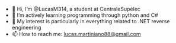 - 👋 Hi, I’m @LucasM314, a student at CentraleSupélec
- 👀 I’m actively learning programming through python and C#
- 🌱 My interest is particularly in everything related to .NET reverse engineering
- 📫 How to reach me: lucas.martiniano88@gmail.com

<!---
LucasM314/LucasM314 is a ✨ special ✨ repository because its `README.md` (this file) appears on your GitHub profile.
You can click the Preview link to take a look at your changes.
--->
